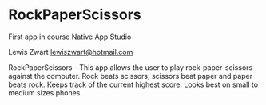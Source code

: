 # RockPaperScissors
First app in course Native App Studio

Lewis Zwart <lewiszwart@hotmail.com>
    
  RockPaperScissors - This app allows the user to play rock-paper-scissors 
  against the computer. Rock beats scissors, scissors beat paper and paper
  beats rock. Keeps track of the current highest score. Looks best on small
  to medium sizes phones.
